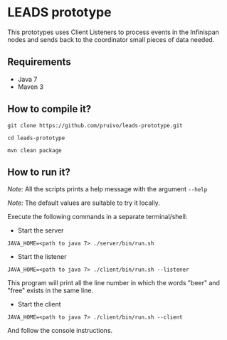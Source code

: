 # LEADS prototype #

This prototypes uses Client Listeners to process events in the Infinispan nodes and sends back to the coordinator 
small pieces of data needed.

## Requirements ##

* Java 7 
* Maven 3

## How to compile it? ##

`git clone https://github.com/pruivo/leads-prototype.git`

`cd leads-prototype`

`mvn clean package`

## How to run it? ##
 
*Note:* All the scripts prints a help message with the argument `--help`

*Note:* The default values are suitable to try it locally.

Execute the following commands in a separate terminal/shell:

* Start the server

`JAVA_HOME=<path to java 7> ./server/bin/run.sh`

* Start the listener

`JAVA_HOME=<path to java 7> ./client/bin/run.sh --listener`

This program will print all the line number in which the words "beer" and "free" exists in the same line.

* Start the client

`JAVA_HOME=<path to java 7> ./client/bin/run.sh --client`

And follow the console instructions. 
